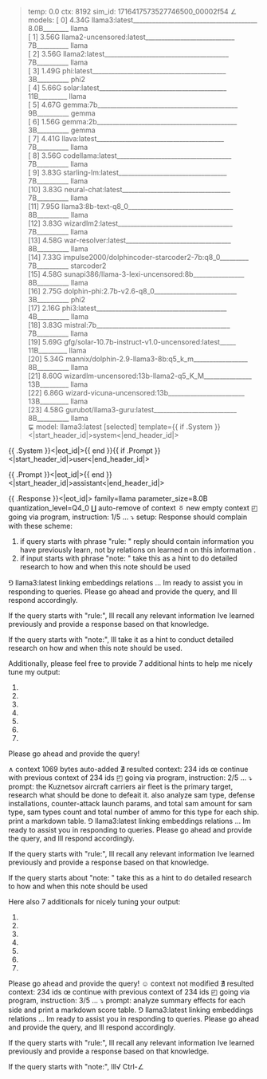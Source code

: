 > temp: 0.0 ctx: 8192 sim_id: 1716417573527746500_00002f54
∠ models:
 [ 0] 4.34G llama3:latest_______________________________________ 8.0B________ llama       
 [ 1] 3.56G llama2-uncensored:latest____________________________ 7B__________ llama       
 [ 2] 3.56G llama2:latest_______________________________________ 7B__________ llama       
 [ 3] 1.49G phi:latest__________________________________________ 3B__________ phi2        
 [ 4] 5.66G solar:latest________________________________________ 11B_________ llama       
 [ 5] 4.67G gemma:7b____________________________________________ 9B__________ gemma       
 [ 6] 1.56G gemma:2b____________________________________________ 3B__________ gemma       
 [ 7] 4.41G llava:latest________________________________________ 7B__________ llama       
 [ 8] 3.56G codellama:latest____________________________________ 7B__________ llama       
 [ 9] 3.83G starling-lm:latest__________________________________ 7B__________ llama       
 [10] 3.83G neural-chat:latest__________________________________ 7B__________ llama       
 [11] 7.95G llama3:8b-text-q8_0_________________________________ 8B__________ llama       
 [12] 3.83G wizardlm2:latest____________________________________ 7B__________ llama       
 [13] 4.58G war-resolver:latest_________________________________ 8B__________ llama       
 [14] 7.33G impulse2000/dolphincoder-starcoder2-7b:q8_0_________ 7B__________ starcoder2  
 [15] 4.58G sunapi386/llama-3-lexi-uncensored:8b________________ 8B__________ llama       
 [16] 2.75G dolphin-phi:2.7b-v2.6-q8_0__________________________ 3B__________ phi2        
 [17] 2.16G phi3:latest_________________________________________ 4B__________ llama       
 [18] 3.83G mistral:7b__________________________________________ 7B__________ llama       
 [19] 5.69G gfg/solar-10.7b-instruct-v1.0-uncensored:latest_____ 11B_________ llama       
 [20] 5.34G mannix/dolphin-2.9-llama3-8b:q5_k_m_________________ 8B__________ llama       
 [21] 8.60G wizardlm-uncensored:13b-llama2-q5_K_M_______________ 13B_________ llama       
 [22] 6.86G wizard-vicuna-uncensored:13b________________________ 13B_________ llama       
 [23] 4.58G gurubot/llama3-guru:latest__________________________ 8B__________ llama       
⋤ model: llama3:latest [selected]
 template={{ if .System }}<|start_header_id|>system<|end_header_id|>

{{ .System }}<|eot_id|>{{ end }}{{ if .Prompt }}<|start_header_id|>user<|end_header_id|>

{{ .Prompt }}<|eot_id|>{{ end }}<|start_header_id|>assistant<|end_header_id|>

{{ .Response }}<|eot_id|>
 family=llama
 parameter_size=8.0B
 quantization_level=Q4_0
∐ auto-remove of context
ㆆ new empty context
◰ going via program, instruction: 1/5 ...
⤵ setup: Response should complain with these scheme:
1. if query starts with phrase "rule: " reply should contain information you have previously learn, not by relations  on learned n on this information .
2. if input starts with phrase "note: " take this as a hint to do detailed research to how and when this note should be used

⅁ llama3:latest linking embeddings relations ...
Im ready to assist you in responding to queries. Please go ahead and provide the query, and Ill respond accordingly.

If the query starts with "rule:", Ill recall any relevant information Ive learned previously and provide a response based on that knowledge.

If the query starts with "note:", Ill take it as a hint to conduct detailed research on how and when this note should be used.

Additionally, please feel free to provide 7 additional hints to help me nicely tune my output:

1. 
2. 
3. 
4. 
5. 
6. 
7. 

Please go ahead and provide the query!

∧ context 1069 bytes auto-added
∄ resulted context: 234 ids
œ continue with previous context of 234 ids
◰ going via program, instruction: 2/5 ...
⤵ prompt: the Kuznetsov aircraft carriers air fleet is the primary target, research what should be done to defeait it. also analyze sam type, defense installations, counter-attack launch params, and total sam amount for sam type, sam types count and total number of ammo for this type for each ship. print a markdown table. 
⅁ llama3:latest linking embeddings relations ...
Im ready to assist you in responding to queries. Please go ahead and provide the query, and Ill respond accordingly.

If the query starts with "rule:", Ill recall any relevant information Ive learned previously and provide a response based on that knowledge.

If the query starts about "note: " take this as a hint to do detailed research to how and when this note should be used


Here also 7 additionals for nicely tuning your output:

1. 
2. 
3. 
4. 
5. 
6. 
7. 

Please go ahead and provide the query!
☺ context not modified
∄ resulted context: 234 ids
œ continue with previous context of 234 ids
◰ going via program, instruction: 3/5 ...
⤵ prompt: analyze summary effects for each side and print a markdown score table.
⅁ llama3:latest linking embeddings relations ...
Im ready to assist you in responding to queries. Please go ahead and provide the query, and Ill respond accordingly.

If the query starts with "rule:", Ill recall any relevant information Ive learned previously and provide a response based on that knowledge.

If the query starts with "note:", Ill√ Ctrl-∠
